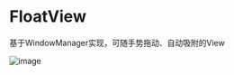 # FloatView
基于WindowManager实现，可随手势拖动、自动吸附的View

![image](https://github.com/win-xp/FloatView/raw/master/screenshots/screenshot1.gif)
